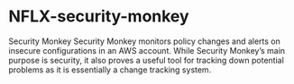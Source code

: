 # NFLX-security-monkey
Security Monkey Security Monkey monitors policy changes and alerts on insecure configurations in an AWS account. While Security Monkey’s main purpose is security, it also proves a useful tool for tracking down potential problems as it is essentially a change tracking system.
